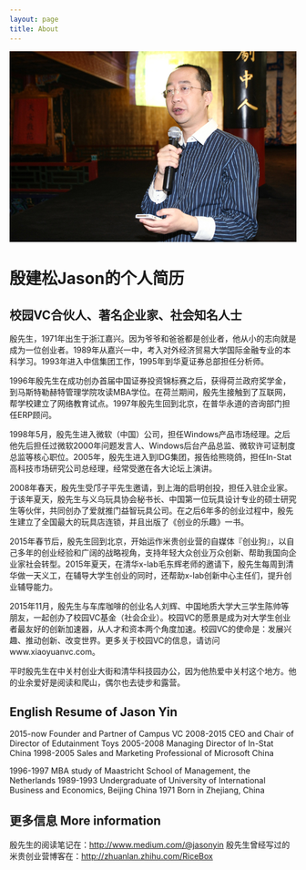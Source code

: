 ```yaml
---
layout: page
title: About
---
```


![Here I am at a conference.](/assets/jason.jpg)
# 殷建松Jason的个人简历

## 校园VC合伙人、著名企业家、社会知名人士

殷先生，1971年出生于浙江嘉兴。因为爷爷和爸爸都是创业者，他从小的志向就是成为一位创业者。1989年从嘉兴一中，考入对外经济贸易大学国际金融专业的本科学习。1993年进入中信集团工作，1995年到华夏证券总部担任分析师。

1996年殷先生在成功创办首届中国证券投资锦标赛之后，获得荷兰政府奖学金，到马斯特勒赫特管理学院攻读MBA学位。在荷兰期间，殷先生接触到了互联网，帮学校建立了网络教育试点。1997年殷先生回到北京，在普华永道的咨询部门担任ERP顾问。

1998年5月，殷先生进入微软（中国）公司，担任Windows产品市场经理。之后他先后担任过微软2000年问题发言人、Windows后台产品总监、微软许可证制度总监等核心职位。2005年，殷先生进入到IDG集团，报告给熊晓鸽，担任In-Stat高科技市场研究公司总经理，经常受邀在各大论坛上演讲。

2008年春天，殷先生受邝子平先生邀请，到上海的启明创投，担任入驻企业家。于该年夏天，殷先生与义乌玩具协会秘书长、中国第一位玩具设计专业的硕士研究生等伙伴，共同创办了爱就推门益智玩具公司。在之后6年多的创业过程中，殷先生建立了全国最大的玩具店连锁，并且出版了《创业的乐趣》一书。

2015年春节后，殷先生回到北京，开始运作米贵创业营的自媒体『创业狗』，以自己多年的创业经验和广阔的战略视角，支持年轻大众创业万众创新、帮助我国向企业家社会转型。2015年夏天，在清华x-lab毛东辉老师的邀请下，殷先生每周到清华做一天义工，在辅导大学生创业的同时，还帮助x-lab创新中心主任们，提升创业辅导能力。

2015年11月，殷先生与车库咖啡的创业名人刘辉、中国地质大学大三学生陈帅等朋友，一起创办了校园VC基金（社会企业）。校园VC的愿景是成为对大学生创业者最友好的创新加速器，从人才和资本两个角度加速。校园VC的使命是：发展兴趣、推动创新、改变世界。更多关于校园VC的信息，请访问www.xiaoyuanvc.com。

平时殷先生在中关村创业大街和清华科技园办公，因为他热爱中关村这个地方。他的业余爱好是阅读和爬山，偶尔也去徒步和露营。

## English Resume of Jason Yin

2015-now Founder and Partner of Campus VC
2008-2015 CEO and Chair of Director of Edutainment Toys
2005-2008 Managing Director of In-Stat China
1998-2005 Sales and Marketing Professional of Microsoft China

1996-1997 MBA study of Maastricht School of Management, the Netherlands
1989-1993 Undergraduate of University of International Business and Economics, Beijing China
1971 Born in Zhejiang, China

## 更多信息 More information

殷先生的阅读笔记在：http://www.medium.com/@jasonyin
殷先生曾经写过的米贵创业营博客在：http://zhuanlan.zhihu.com/RiceBox